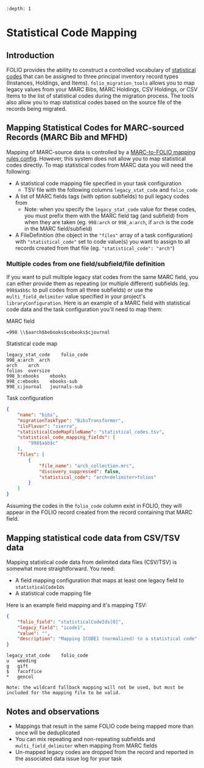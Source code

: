 ```{contents}
:depth: 1
```
# Statistical Code Mapping
## Introduction
FOLIO provides the ability to construct a controlled vocabulary of [statistical codes](https://docs.folio.org/docs/settings/settings_inventory/settings_inventory/#settings--inventory--statistical-codes) that can be assigned to three principal inventory record types (Instances, Holdings, and Items). `folio_migration_tools` allows you to map legacy values from your MARC Bibs, MARC Holdings, CSV Holdings, or CSV Items to the list of statistical codes during the migration process. The tools also allow you to map statistical codes based on the source file of the records being migrated.

## Mapping Statistical Codes for MARC-sourced Records (MARC Bib and MFHD)
Mapping of MARC-source data is controlled by a [MARC-to-FOLIO mapping rules config](./marc_rule_based_mapping.md). However, this system does not allow you to map statistical codes directly. To map statistical codes from MARC data you will need the following:

* A statistical code mapping file specified in your task configuration
    * TSV file with the following columns `legacy_stat_code` and `folio_code`
* A list of MARC fields tags (with option subfields) to pull legacy codes from
    * Note: when you specify the `legacy_stat_code` value for these codes, you must prefix them with the MARC field tag (and subfield) from when they are taken (eg. `998:arch` or `998_a:arch`, if `arch` is the code in the MARC field/subfield)
* A FileDefinition (the object in the `"files"` array of a task configuration) with `"statistical_code"` set to code value(s) you want to assign to all records created from that file (eg. `"statistical_code": "arch"`)

### Multiple codes from one field/subfield/file definition
If you want to pull multiple legacy stat codes from the same MARC field, you can either provide them as repeating (or multiple different) subfields (eg. `998$a$b$c` to pull codes from all three subfields) or use the `multi_field_delimiter` value specified in your project's `libraryConfiguration`. Here is an example of a MARC field with statistical code data and the task configuration you'll need to map them:

MARC field
```marc
=998 \\$aarch$bebooks$cebooks$cjournal
```
Statistical code map
```tsv
legacy_stat_code	folio_code
998_a:arch	arch
arch	arch
folios	oversize
998_b:ebooks	ebooks
998_c:ebooks	ebooks-sub
998_c:journal	journals-sub
```

Task configuration

```json
{
    "name": "bibs",
    "migrationTaskType": "BibsTransformer",
    "ilsFlavor": "sierra",
    "statisticalCodeMapFileName": "statistical_codes.tsv",
    "statistical_code_mapping_fields": [
        "998$a$b$c"
    ],
    "files": [
        {
            "file_name": "arch_collection.mrc",
            "discovery_suppressed": false,
            "statistical_code": "arch<delimiter>folios"
        }
    ]
}
```

Assuming the codes in the `folio_code` column exist in FOLIO, they will appear in the FOLIO record created from the record containing that MARC field.

## Mapping statistical code data from CSV/TSV data
Mapping statistical code data from delimited data files (CSV/TSV) is somewhat more straightforward. You need:

* A field mapping configuration that maps at least one legacy field to `statisticalCodeIds`
* A statistical code mapping file

Here is an example field mapping and it's mapping TSV:

```json
{
    "folio_field": "statisticalCodeIds[0]",
    "legacy_field": "icode1",
    "value": "",
    "description": "Mapping ICODE1 (normalized) to a statistical code"
}
```

```tsv
legacy_stat_code	folio_code
u	weeding
g	gift
$	facoffice
*	gencol
```

```{attention}
Note: the wildcard fallback mapping will not be used, but must be included for the mapping file to be valid.
```

## Notes and observations
* Mappings that result in the same FOLIO code being mapped more than once will be deduplicated
* You can mix repeating and non-repeating subfields and `multi_field_delimiter` when mapping from MARC fields
* Un-mapped legacy codes are dropped from the record and reported in the associated data issue log for your task